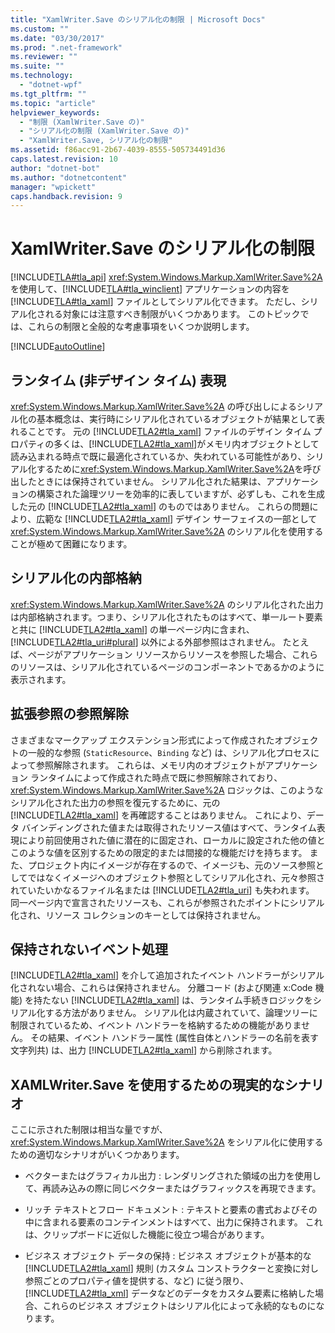 ```yaml
---
title: "XamlWriter.Save のシリアル化の制限 | Microsoft Docs"
ms.custom: ""
ms.date: "03/30/2017"
ms.prod: ".net-framework"
ms.reviewer: ""
ms.suite: ""
ms.technology: 
  - "dotnet-wpf"
ms.tgt_pltfrm: ""
ms.topic: "article"
helpviewer_keywords: 
  - "制限 (XamlWriter.Save の)"
  - "シリアル化の制限 (XamlWriter.Save の)"
  - "XamlWriter.Save, シリアル化の制限"
ms.assetid: f86acc91-2b67-4039-8555-505734491d36
caps.latest.revision: 10
author: "dotnet-bot"
ms.author: "dotnetcontent"
manager: "wpickett"
caps.handback.revision: 9
---
```

# XamlWriter.Save のシリアル化の制限
[!INCLUDE[TLA#tla_api](../../../../includes/tlasharptla-api-md.md)] <xref:System.Windows.Markup.XamlWriter.Save%2A> を使用して、[!INCLUDE[TLA#tla_winclient](../../../../includes/tlasharptla-winclient-md.md)] アプリケーションの内容を [!INCLUDE[TLA#tla_xaml](../../../../includes/tlasharptla-xaml-md.md)] ファイルとしてシリアル化できます。  ただし、シリアル化される対象には注意すべき制限がいくつかあります。  このトピックでは、これらの制限と全般的な考慮事項をいくつか説明します。  
  
 [!INCLUDE[autoOutline](../Token/autoOutline_md.md)]  
  
<a name="Run_Time__Not_Design_Time_Representation"></a>   
## ランタイム \(非デザイン タイム\) 表現  
 <xref:System.Windows.Markup.XamlWriter.Save%2A> の呼び出しによるシリアル化の基本概念は、実行時にシリアル化されているオブジェクトが結果として表れることです。  元の [!INCLUDE[TLA2#tla_xaml](../../../../includes/tla2sharptla-xaml-md.md)] ファイルのデザイン タイム プロパティの多くは、[!INCLUDE[TLA2#tla_xaml](../../../../includes/tla2sharptla-xaml-md.md)]がメモリ内オブジェクトとして読み込まれる時点で既に最適化されているか、失われている可能性があり、シリアル化するために<xref:System.Windows.Markup.XamlWriter.Save%2A>を呼び出したときには保持されていません。  シリアル化された結果は、アプリケーションの構築された論理ツリーを効率的に表していますが、必ずしも、これを生成した元の [!INCLUDE[TLA2#tla_xaml](../../../../includes/tla2sharptla-xaml-md.md)] のものではありません。  これらの問題により、広範な [!INCLUDE[TLA2#tla_xaml](../../../../includes/tla2sharptla-xaml-md.md)] デザイン サーフェイスの一部として <xref:System.Windows.Markup.XamlWriter.Save%2A> のシリアル化を使用することが極めて困難になります。  
  
<a name="Serialization_is_Self_Contained"></a>   
## シリアル化の内部格納  
 <xref:System.Windows.Markup.XamlWriter.Save%2A> のシリアル化された出力は内部格納されます。つまり、シリアル化されたものはすべて、単一ルート要素と共に [!INCLUDE[TLA2#tla_xaml](../../../../includes/tla2sharptla-xaml-md.md)] の単一ページ内に含まれ、[!INCLUDE[TLA2#tla_uri#plural](../../../../includes/tla2sharptla-urisharpplural-md.md)] 以外による外部参照はされません。  たとえば、ページがアプリケーション リソースからリソースを参照した場合、これらのリソースは、シリアル化されているページのコンポーネントであるかのように表示されます。  
  
<a name="Extension_References_are_Dereferenced"></a>   
## 拡張参照の参照解除  
 さまざまなマークアップ エクステンション形式によって作成されたオブジェクトの一般的な参照 \(`StaticResource`、`Binding` など\) は、シリアル化プロセスによって参照解除されます。  これらは、メモリ内のオブジェクトがアプリケーション ランタイムによって作成された時点で既に参照解除されており、<xref:System.Windows.Markup.XamlWriter.Save%2A> ロジックは、このようなシリアル化された出力の参照を復元するために、元の [!INCLUDE[TLA2#tla_xaml](../../../../includes/tla2sharptla-xaml-md.md)] を再確認することはありません。  これにより、データ バインディングされた値または取得されたリソース値はすべて、ランタイム表現により前回使用された値に潜在的に固定され、ローカルに設定された他の値とこのような値を区別するための限定的または間接的な機能だけを持ちます。  また、プロジェクト内にイメージが存在するので、イメージも、元のソース参照としてではなくイメージへのオブジェクト参照としてシリアル化され、元々参照されていたいかなるファイル名または [!INCLUDE[TLA2#tla_uri](../../../../includes/tla2sharptla-uri-md.md)] も失われます。  同一ページ内で宣言されたリソースも、これらが参照されたポイントにシリアル化され、リソース コレクションのキーとしては保持されません。  
  
<a name="Event_Handling_is_Not_Preserved"></a>   
## 保持されないイベント処理  
 [!INCLUDE[TLA2#tla_xaml](../../../../includes/tla2sharptla-xaml-md.md)] を介して追加されたイベント ハンドラーがシリアル化されない場合、これらは保持されません。  分離コード \(および関連 x:Code 機能\) を持たない [!INCLUDE[TLA2#tla_xaml](../../../../includes/tla2sharptla-xaml-md.md)] は、ランタイム手続きロジックをシリアル化する方法がありません。  シリアル化は内蔵されていて、論理ツリーに制限されているため、イベント ハンドラーを格納するための機能がありません。  その結果、イベント ハンドラー属性 \(属性自体とハンドラーの名前を表す文字列共\) は、出力 [!INCLUDE[TLA2#tla_xaml](../../../../includes/tla2sharptla-xaml-md.md)] から削除されます。  
  
<a name="Realistic_Scenarios_for_Use_of_XAMLWriter_Save"></a>   
## XAMLWriter.Save を使用するための現実的なシナリオ  
 ここに示された制限は相当な量ですが、<xref:System.Windows.Markup.XamlWriter.Save%2A> をシリアル化に使用するための適切なシナリオがいくつかあります。  
  
-   ベクターまたはグラフィカル出力 : レンダリングされた領域の出力を使用して、再読み込みの際に同じベクターまたはグラフィックスを再現できます。  
  
-   リッチ テキストとフロー ドキュメント : テキストと要素の書式およびその中に含まれる要素のコンテインメントはすべて、出力に保持されます。  これは、クリップボードに近似した機能に役立つ場合があります。  
  
-   ビジネス オブジェクト データの保持 : ビジネス オブジェクトが基本的な [!INCLUDE[TLA2#tla_xaml](../../../../includes/tla2sharptla-xaml-md.md)] 規則 \(カスタム コンストラクターと変換に対し参照ごとのプロパティ値を提供する、など\) に従う限り、[!INCLUDE[TLA2#tla_xml](../../../../includes/tla2sharptla-xml-md.md)] データなどのデータをカスタム要素に格納した場合、これらのビジネス オブジェクトはシリアル化によって永続的なものになります。